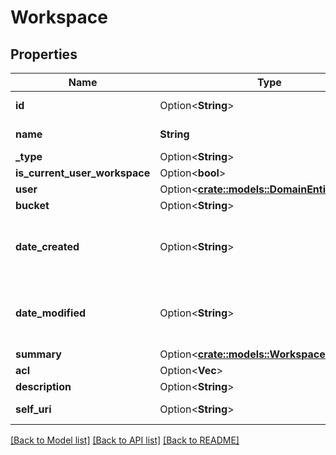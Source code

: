 # Workspace

## Properties

Name | Type | Description | Notes
------------ | ------------- | ------------- | -------------
**id** | Option<**String**> | The globally unique identifier for the object. | [optional][readonly]
**name** | **String** | The current name of the workspace. | 
**_type** | Option<**String**> |  | [optional]
**is_current_user_workspace** | Option<**bool**> |  | [optional]
**user** | Option<[**crate::models::DomainEntityRef**](DomainEntityRef.md)> |  | [optional]
**bucket** | Option<**String**> |  | [optional]
**date_created** | Option<**String**> | Date time is represented as an ISO-8601 string. For example: yyyy-MM-ddTHH:mm:ss[.mmm]Z | [optional]
**date_modified** | Option<**String**> | Date time is represented as an ISO-8601 string. For example: yyyy-MM-ddTHH:mm:ss[.mmm]Z | [optional]
**summary** | Option<[**crate::models::WorkspaceSummary**](WorkspaceSummary.md)> |  | [optional]
**acl** | Option<**Vec<String>**> |  | [optional]
**description** | Option<**String**> |  | [optional]
**self_uri** | Option<**String**> | The URI for this object | [optional][readonly]

[[Back to Model list]](../README.md#documentation-for-models) [[Back to API list]](../README.md#documentation-for-api-endpoints) [[Back to README]](../README.md)



